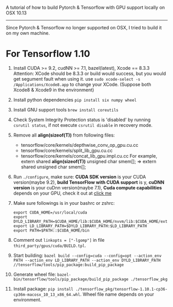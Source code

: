 A tutorial of how to build Pytorch & Tensorflow with GPU support locally on OSX 10.13

---

Since Pytorch & Tensorflow no longer supported on OSX, I tried to build it on my own machine.

# For Tensorflow 1.10
1. Install CUDA >= 9.2, cudNN >= 7.1, bazel(latest), Xcode == 8.3.3
   Attention: XCode should be 8.3.3 or build would success, but you would get segument fault when using it.
   use ```sudo xcode-select -s /Applications/Xcode8.app``` to change your XCode. (Suppose both Xcode8 & Xcode9 in the environment)

2. Install python dependencies ```pip install six numpy wheel```
3. Install GNU support tools ```brew install coreutils```
4. Check System Integrity Protection status is 'disabled' by running ```csrutil status```, if not execute ```csrutil disable``` in recovery mode.
5. Remove all **__align(sizeof(T))__** from following files:
   - tensorflow/core/kernels/depthwise_conv_op_gpu.cu.cc
   - tensorflow/core/kernels/split_lib_gpu.cu.cc
   - tensorflow/core/kernels/concat_lib_gpu.impl.cu.cc
   For example, extern shared __align(sizeof(T))__ unsigned char smem[]; => extern shared unsigned char smem[];
6. Run ```./configure```, make sure:
   **CUDA SDK version** is your CUDA version(maybe 9.2), **build TensorFlow with CUDA support** is y, **cuDNN version** is your cuDnn version(maybe 7.1), **Cuda compute capabilities** depends on your GPU, check it out at [click me](https://developer.nvidia.com/cuda-gpus)
7. Make sure followings is in your bashrc or zshrc:
   ```
   export CUDA_HOME=/usr/local/cuda
   export DYLD_LIBRARY_PATH=$CUDA_HOME/lib:$CUDA_HOME/nvvm/lib:$CUDA_HOME/extras/CUPTI/lib:/usr/local/nccl/lib${DYLD_LIBRARY_PATH:+:${DYLD_LIBRARY_PATH}}
   export LD_LIBRARY_PATH=$DYLD_LIBRARY_PATH:$LD_LIBRARY_PATH
   export PATH=$PATH::$CUDA_HOME/bin
   ```
8. Comment out ```linkopts = ["-lgomp"]``` in file ```third_party/gpus/cuda/BUILD.tpl```.
9. Start building: ```bazel build --config=cuda --config=opt --action_env PATH --action_env LD_LIBRARY_PATH --action_env DYLD_LIBRARY_PATH //tensorflow/tools/pip_package:build_pip_package```
10. Generate wheel file: ```bazel-bin/tensorflow/tools/pip_package/build_pip_package ./tensorflow_pkg```
11. Install package: ```pip install ./tensorflow_pkg/tensorflow-1.10.1-cp36-cp36m-macosx_10_13_x86_64.whl```. Wheel file name depends on your environment. 
